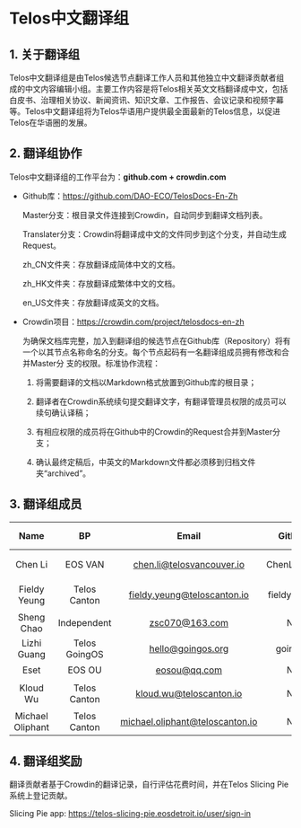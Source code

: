 # Telos中文翻译组

## 1. 关于翻译组

Telos中文翻译组是由Telos候选节点翻译工作人员和其他独立中文翻译贡献者组成的中文内容编辑小组。主要工作内容是将Telos相关英文文档翻译成中文，包括白皮书、治理相关协议、新闻资讯、知识文章、工作报告、会议记录和视频字幕等。Telos中文翻译组将为Telos华语用户提供最全面最新的Telos信息，以促进Telos在华语圈的发展。

## 2. 翻译组协作

Telos中文翻译组的工作平台为：**github.com + crowdin.com**

- Github库：https://github.com/DAO-ECO/TelosDocs-En-Zh
    
    Master分支：根目录文件连接到Crowdin，自动同步到翻译文档列表。
    
    Translater分支：Crowdin将翻译成中文的文件同步到这个分支，并自动生成Request。
    
    zh_CN文件夹：存放翻译成简体中文的文档。
    
    zh_HK文件夹：存放翻译成繁体中文的文档。
    
    en_US文件夹：存放翻译成英文的文档。

- Crowdin项目：https://crowdin.com/project/telosdocs-en-zh
    
    为确保文档库完整，加入到翻译组的候选节点在Github库（Repository）将有一个以其节点名称命名的分支。每个节点起码有一名翻译组成员拥有修改和合并Master分 支的权限。标准协作流程：
    
    1. 将需要翻译的文档以Markdown格式放置到Github库的根目录；
    
    2. 翻译者在Crowdin系统续句提交翻译文字，有翻译管理员权限的成员可以续句确认译稿；
    
    3. 有相应权限的成员将在Github中的Crowdin的Request合并到Master分支；
    
    4. 确认最终定稿后，中英文的Markdown文件都必须移到归档文件夹“archived”。

## 3. 翻译组成员

|       Name       |      BP       |              Email              |   Github    | Self-assessment |  Language  |
|:----------------:|:-------------:|:-------------------------------:|:-----------:|:---------------:|:----------:|
|     Chen Li      |    EOS VAN    |    chen.li@telosvancouver.io    | ChenLi0830  |                 | 中文/English |
|   Fieldy Yeung   | Telos Canton  |   fieldy.yeung@teloscanton.io   | fieldyyeung |   Journeyman    | 中文/English |
|    Sheng Chao    |  Independent  |         zsc070@163.com          |     No      |     Junior      |     中文     |
|   Lizhi Guang    | Telos GoingOS |        hello@goingos.org        |   goingos   |     Junior      |     中文     |
|       Eset       |    EOS OU     |          eosou@qq.com           |     No      |     Junior      |     中文     |
|     Kloud Wu     | Telos Canton  |     kloud.wu@teloscanton.io     |     No      |   Journeyman    | 中文/English |
| Michael Oliphant | Telos Canton  | michael.oliphant@teloscanton.io |     No      |     Senior      |  English   |

## 4. 翻译组奖励

翻译贡献者基于Crowdin的翻译记录，自行评估花费时间，并在Telos Slicing Pie系统上登记贡献。

Slicing Pie app: <https://telos-slicing-pie.eosdetroit.io/user/sign-in>